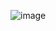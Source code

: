 ![image](https://github.com/Pythonwithsean/Loooffyy-Anime-Streaming-Website/assets/107402787/d5a81c87-18a9-45b8-84f6-e8a3c424d592)
